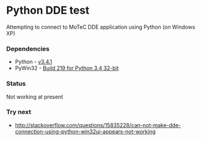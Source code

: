 # Python DDE test

Attempting to connect to MoTeC DDE application using Python (on Windows XP)

### Dependencies
* Python  - [v3.4.1](https://www.python.org/ftp/python/3.4.1/python-3.4.1.msi)
* PyWin32 - [Build 219 for Python 3.4 32-bit](http://sourceforge.net/projects/pywin32/files/pywin32/Build%20219/pywin32-219.win32-py3.4.exe/download)

### Status
Not working at present

### Try next
* http://stackoverflow.com/questions/15835228/can-not-make-dde-connection-using-python-win32ui-appears-not-working
